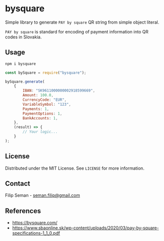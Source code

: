 bysquare
========

Simple library to generate `PAY by square` QR string from simple object literal.

`PAY by square` is standard for encoding of payment information into QR codes in
Slovakia.

Usage
-----

```sh
npm i bysquare
```

```javascript
const bySquare = require("bysquare");

bySquare.generate(
    {
        IBAN: "SK9611000000002918599669",
        Amount: 100.0,
        CurrencyCode: "EUR",
        VariableSymbol: "123",
        Payments: 1,
        PaymentOptions: 1,
        BankAccounts: 1,
    },
    (result) => {
        // Your logic...
    }
);
```

License
-------

Distributed under the MIT License. See `LICENSE` for more information.

Contact
-------

Filip Seman - seman.filip@gmail.com

References
----------

- <https://bysquare.com/>
- <https://www.sbaonline.sk/wp-content/uploads/2020/03/pay-by-square-specifications-1_1_0.pdf>
